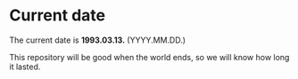 # Current date

The current date is **1993.03.13.** (YYYY.MM.DD.)

This repository will be good when the world ends, so we will know how long it lasted.